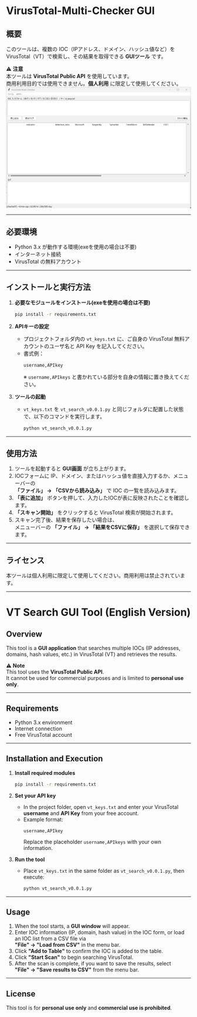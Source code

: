 # VirusTotal-Multi-Checker GUI 

## 概要
このツールは、複数の IOC（IPアドレス、ドメイン、ハッシュ値など）を VirusTotal（VT）で検索し、その結果を取得できる **GUIツール** です。

⚠ **注意**  
本ツールは **VirusTotal Public API** を使用しています。  
商用利用目的では使用できません。**個人利用** に限定して使用してください。
![VT Search GUI Screenshot](vt_search.png)


---

## 必要環境
- Python 3.x が動作する環境(exeを使用の場合は不要)
- インターネット接続
- VirusTotal の無料アカウント

---

## インストールと実行方法

1. **必要なモジュールをインストール(exeを使用の場合は不要)**
   ```bash
   pip install -r requirements.txt
   ```

2. **APIキーの設定**
   - プロジェクトフォルダ内の `vt_keys.txt` に、ご自身の VirusTotal 無料アカウントのユーザ名と API Key を記入してください。
   - 書式例：
     ```
     username,APIkey
     ```
     ※ `username,APIkeys` と書かれている部分を自身の情報に置き換えてください。

3. **ツールの起動**
   - `vt_keys.txt` を `vt_search_v0.0.1.py` と同じフォルダに配置した状態で、以下のコマンドを実行します。
     ```bash
     python vt_search_v0.0.1.py
     ```

---

## 使用方法

1. ツールを起動すると **GUI画面** が立ち上がります。
2. IOCフォームに IP、ドメイン、またはハッシュ値を直接入力するか、メニューバーの  
   **「ファイル」 → 「CSVから読み込み」** で IOC の一覧を読み込みます。
3. **「表に追加」** ボタンを押して、入力したIOCが表に反映されたことを確認します。
4. **「スキャン開始」** をクリックすると VirusTotal 検索が開始されます。
5. スキャン完了後、結果を保存したい場合は、  
   メニューバーの **「ファイル」 → 「結果をCSVに保存」** を選択して保存できます。

---

## ライセンス
本ツールは個人利用に限定して使用してください。商用利用は禁止されています。


---

# VT Search GUI Tool (English Version)

## Overview
This tool is a **GUI application** that searches multiple IOCs (IP addresses, domains, hash values, etc.) in VirusTotal (VT) and retrieves the results.

⚠ **Note**  
This tool uses the **VirusTotal Public API**.  
It cannot be used for commercial purposes and is limited to **personal use only**.

---

## Requirements
- Python 3.x environment
- Internet connection
- Free VirusTotal account

---

## Installation and Execution

1. **Install required modules**
   ```bash
   pip install -r requirements.txt
   ```

2. **Set your API key**
   - In the project folder, open `vt_keys.txt` and enter your VirusTotal **username** and **API Key** from your free account.
   - Example format:
     ```
     username,APIkey
     ```
     Replace the placeholder `username,APIkeys` with your own information.

3. **Run the tool**
   - Place `vt_keys.txt` in the same folder as `vt_search_v0.0.1.py`, then execute:
     ```bash
     python vt_search_v0.0.1.py
     ```

---

## Usage

1. When the tool starts, a **GUI window** will appear.
2. Enter IOC information (IP, domain, hash value) in the IOC form, or load an IOC list from a CSV file via  
   **"File" → "Load from CSV"** in the menu bar.
3. Click **"Add to Table"** to confirm the IOC is added to the table.
4. Click **"Start Scan"** to begin searching VirusTotal.
5. After the scan is complete, if you want to save the results, select  
   **"File" → "Save results to CSV"** from the menu bar.

---

## License
This tool is for **personal use only** and **commercial use is prohibited**.
